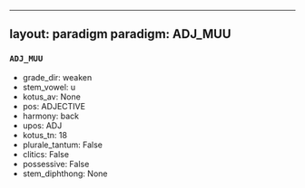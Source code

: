 
---
layout: paradigm
paradigm: ADJ_MUU
---
### ` ADJ_MUU `


* grade_dir: weaken
* stem_vowel: u
* kotus_av: None
* pos: ADJECTIVE
* harmony: back
* upos: ADJ
* kotus_tn: 18
* plurale_tantum: False
* clitics: False
* possessive: False
* stem_diphthong: None
